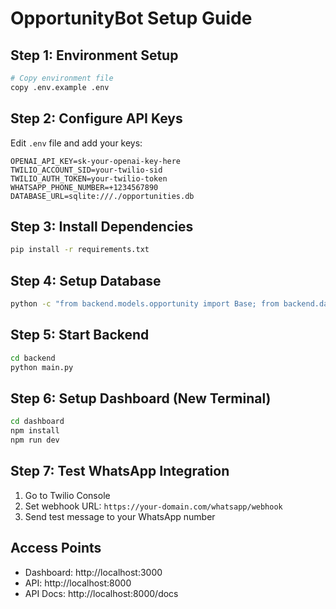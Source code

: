 # OpportunityBot Setup Guide

## Step 1: Environment Setup
```bash
# Copy environment file
copy .env.example .env
```

## Step 2: Configure API Keys
Edit `.env` file and add your keys:
```
OPENAI_API_KEY=sk-your-openai-key-here
TWILIO_ACCOUNT_SID=your-twilio-sid
TWILIO_AUTH_TOKEN=your-twilio-token
WHATSAPP_PHONE_NUMBER=+1234567890
DATABASE_URL=sqlite:///./opportunities.db
```

## Step 3: Install Dependencies
```bash
pip install -r requirements.txt
```

## Step 4: Setup Database
```bash
python -c "from backend.models.opportunity import Base; from backend.database.connection import engine; Base.metadata.create_all(bind=engine); print('Database created!')"
```

## Step 5: Start Backend
```bash
cd backend
python main.py
```

## Step 6: Setup Dashboard (New Terminal)
```bash
cd dashboard
npm install
npm run dev
```

## Step 7: Test WhatsApp Integration
1. Go to Twilio Console
2. Set webhook URL: `https://your-domain.com/whatsapp/webhook`
3. Send test message to your WhatsApp number

## Access Points
- Dashboard: http://localhost:3000
- API: http://localhost:8000
- API Docs: http://localhost:8000/docs